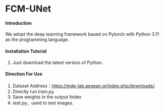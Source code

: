 # FCM-UNet

#### Introduction
We adopt the deep learning framework based on Pytorch with Python 3.11 as the programming language.

#### Installation Tutorial

1.  Just download the latest version of Python.

#### Direction For Use

1.  Dataset Address：https://mde-lab.aegean.gr/index.php/downloads/.
2.  Directly run train.py.
3.  Save weights in the output folder.
4.  test.py，used to test images.


